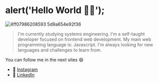 # alert('Hello World 👋🏻');

![4ff07986208593 5d9a654e92f36](https://user-images.githubusercontent.com/54298536/217031919-cc63cf5a-fc60-47f2-93cd-7249f96e9f30.gif)

> I'm currently studying systems engineering. I'm a self-taught developer focused on frontend web development. My main web programming language is: Javascript. I'm always looking for new languages and challenges to learn from.

You can follow me in the next sites 😄
- 📸 [Instagram](https://wwww.instagram.com/cruzito.rar "Personal Instagram")
- 💼 [LinkedIn](https://www.linkedin.com/in/cruzito-exe "My LinkedIn")
